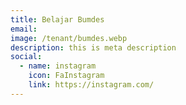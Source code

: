 ```yaml
---
title: Belajar Bumdes
email: 
image: /tenant/bumdes.webp
description: this is meta description
social:
  - name: instagram
    icon: FaInstagram
    link: https://instagram.com/
---
```

